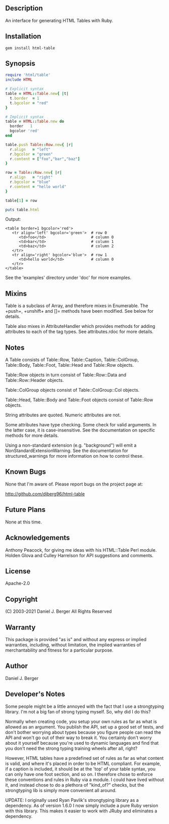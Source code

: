 ## Description
An interface for generating HTML Tables with Ruby.

## Installation
`gem install html-table`
   
## Synopsis
```ruby
require 'html/table'
include HTML

# Explicit syntax
table = HTML::Table.new{ |t|
  t.border  = 1
  t.bgcolor = "red"
}

# Implicit syntax
table = HTML::Table.new do
  border   1
  bgcolor 'red'
end

table.push Table::Row.new{ |r|
  r.align   = "left"
  r.bgcolor = "green"
  r.content = ["foo","bar","baz"]
}

row = Table::Row.new{ |r|
  r.align   = "right"
  r.bgcolor = "blue"
  r.content = "hello world"
}

table[1] = row

puts table.html
```
Output:
```
<table border=1 bgcolor='red'>
   <tr align='left' bgcolor='green'>  # row 0
      <td>foo</td>                    # column 0
      <td>bar</td>                    # column 1
      <td>baz</td>                    # column 2
   </tr>
   <tr align='right' bgcolor='blue'>  # row 1
      <td>hello world</td>            # column 0
   </tr>
</table>
```
See the 'examples' directory under 'doc' for more examples.

## Mixins
Table is a subclass of Array, and therefore mixes in Enumerable. The
+push+, +unshift+ and []= methods have been modified. See below for details.    
   
Table also mixes in AttributeHandler which provides methods for adding
attributes to each of the tag types. See attributes.rdoc for more details.

## Notes
A Table consists of Table::Row, Table::Caption, Table::ColGroup,
Table::Body, Table::Foot, Table::Head and Table::Row objects.

Table::Row objects in turn consist of Table::Row::Data and
Table::Row::Header objects.

Table::ColGroup objects consist of Table::ColGroup::Col
objects.

Table::Head, Table::Body and Table::Foot objects consist
of Table::Row objects.
    
String attributes are quoted. Numeric attributes are not.

Some attributes have type checking. Some check for valid arguments. In
the latter case, it is case-insensitive. See the documentation on
specific methods for more details.

Using a non-standard extension (e.g. "background") will emit a
NonStandardExtensionWarning. See the documentation for structured_warnings
for more information on how to control these.

## Known Bugs
None that I'm aware of. Please report bugs on the project page at:

http://github.com/djberg96/html-table

## Future Plans
None at this time.

## Acknowledgements
Anthony Peacock, for giving me ideas with his HTML::Table Perl module.
Holden Glova and Culley Harrelson for API suggestions and comments.

## License
Apache-2.0

## Copyright
(C) 2003-2021 Daniel J. Berger
All Rights Reserved

## Warranty
This package is provided "as is" and without any express or
implied warranties, including, without limitation, the implied
warranties of merchantability and fitness for a particular purpose.

## Author
Daniel J. Berger

## Developer's Notes
Some people might be a little annoyed with the fact that I use a
strongtyping library. I'm not a big fan of strong typing myself.
So, why did I do this?

Normally when creating code, you setup your own rules as far as what is
allowed as an argument. You publish the API, set up a good set of tests,
and don't bother worrying about types because you figure people can read
the API and won't go out of their way to break it. You certainly don't
worry about it yourself because you're used to dynamic languages and find
that you don't need the strong typing training wheels after all, right?

However, HTML tables have a predefined set of rules as far as what content
is valid, and where it's placed in order to be HTML compliant. For
example, if a caption is included, it should be at the 'top' of your table
syntax, you can only have one foot section, and so on. I therefore chose to
enforce these conventions and rules in Ruby via a module. I could have
lived without it, and instead chose to do a plethora of "kind_of?" checks,
but the strongtyping lib is simply more convenient all around.

UPDATE: I originally used Ryan Pavlik's strongtyping library as a dependency.
As of version 1.6.0 I now simply include a pure Ruby version with this library.
This makes it easier to work with JRuby and eliminates a dependency.
